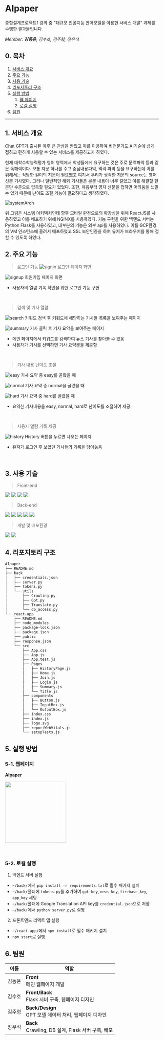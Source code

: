 # AIpaper
종합설계프로젝트1 강의 중 "대규모 인공지능 언어모델을 이용한 서비스 개발" 과제를 수행한 결과물입니다.

*Member: **김동윤**, 김수호, 김주형, 장우석*
<br>

## 0. 목차
1. [서비스 개요](#1-서비스-개요)
2. [주요 기능](#2-주요-기능)
3. [사용 기술](#3-사용-기술)
4. [리포지토리 구조](#4-리포지토리-구조)
5. [실행 방법](#5-실행-방법)
    1. [웹 페이지](#5-1-웹페이지)
    2. [로컬 실행](#5-2-로컬-실행)
6. [팀원](#6-팀원)
---
## 1. 서비스 개요

 Chat GPT가 출시된 이후 큰 관심을 받았고 이를 이용하여 비전문가도 AI기술에 쉽게 접하고 편하게 사용할 수 있는 서비스를 제공하고자 하였다.

현재 대학수학능력평가 영어 영역에서 학생들에게 요구하는 것은 주로 문맥파악 등과 같은 독해력이다. 보통 지문 하나를 주고 중심내용파악, 맥락 파악 등을 요구하는데 이를 위해서는 적당한 길이의 지문이 필요했고 여기서 우리가 생각한 지문의 source는 영어 신문 기사였다. 그러나 일반적인 해외 기사들은 본문 내용이 너무 길었고 이를 해결할 한 문단 수준으로 압축할 필요가 있었다. 또한, 처음부터 영자 신문을 접하면 어려움을 느낄 수 있기 때문에 난이도 조절 기능이 필요하다고 생각하였다.

![systemArch](./images/aipaper_system_architecture.png)

위 그림은 시스템 아키텍처인데 향후 모바일 환경으로의 확장성을 위해 ReactJS를 사용하였고 이를 배포하기 위해 NGINX를 사용하였다. 기능 구현을 위한 백엔드 서버는 Python Flask를 사용하였고, 대부분의 기능은 외부 api를 사용하였다. 이를 GCP환경의 VM 인스턴스에 올려서 배포하였고 SSL 보안인증을 하여 유저가 브라우저를 통해 접할 수 있도록 하였다.


## 2. 주요 기능

> 로그인 기능
![signin](./images/signin.png)
로그인 페이지 화면

![signup](./images/signup.png)
회원가입 페이지 화면
* 사용자의 열람 기록 확인을 위한 로그인 기능 구현

<br>

> 검색 및 기사 열람

![search](./images/searchpage.png)
키워드 검색 후 키워드에 해당하는 기사들 목록을 보여주는 페이지

![summary](./images/summarypage.png)
기사 클릭 후 기사 요약을 보여주는 페이지

* 메인 페이지에서 키워드를 검색하여 뉴스 기사를 찾아볼 수 있음
* 사용자가 기사를 선택하면 기사 요약문을 제공함

<br>

> 기사 내용 난이도 조절

![easy](./images/easypage.png)
기사 요약 중 easy를 골랐을 때

![normal](./images/normalpage.png)
기사 요약 중 normal을 골랐을 때

![hard](./images/hardpage.png)
기사 요약 중 hard를 골랐을 때

* 요약한 기사내용을 easy, normal, hard로 난이도를 조절하여 제공

<br>

> 사용자 열람 기록 제공

![history](./images/historypage.png)
History 버튼을 누르면 나오는 페이지

* 유저가 로그인 후 보았던 기사들의 기록을 담아놓음

<br>

## 3. 사용 기술
> Front-end

<img src="https://img.shields.io/badge/HTML5-E34F26?style=flat-square&logo=html5&logoColor=white"> <img src="https://img.shields.io/badge/CSS3-1572B6?style=flat-square&logo=css3&logoColor=white"> <img src="https://img.shields.io/badge/JavaScript-F7DF1E?style=flat-square&logo=javascript&logoColor=black"> <img src="https://img.shields.io/badge/React-61DAFB?style=flat-square&logo=react&logoColor=black">
<br>

> Back-end

<img src="https://img.shields.io/badge/Python-3776AB?style=flat-square&logo=python&logoColor=white"> <img src="https://img.shields.io/badge/Flask-FFFFFF?style=flat-square&logo=flask&logoColor=black"> <img src="https://img.shields.io/badge/Firebase-FFCA28?style=flat-square&logo=firebase&logoColor=white"> <img src="https://img.shields.io/badge/GPT3.5-412991?style=flat-square&logo=OpenAI&logoColor=white"> <img src="https://img.shields.io/badge/Google Translate-4285F4?style=flat-square&logo=Google&logoColor=white">
<br>

> 개발 및 배포환경

<img src="https://img.shields.io/badge/GCP-4285F4?style=flat-square&logo=Google&logoColor=white"> <img src="https://img.shields.io/badge/NGINX-009639?style=flat-square&logo=NGINX&logoColor=white">
<br>

## 4. 리포지토리 구조
```bash
AIpaper
├── README.md
├── back
│   ├── credentials.json
│   ├── server.py
│   ├── tokens.py
│   └── utils
│       ├── Crawling.py
│       ├── Gpt.py
│       ├── Translate.py
│       └── db_access.py
└── react-app
    ├── README.md
    ├── node_modules
    ├── package-lock.json
    ├── package.json
    ├── public
    ├── response.json
    └── src
        ├── App.css
        ├── App.js
        ├── App.test.js
        ├── Pages
        │   ├── HistoryPage.js
        │   ├── Home.js
        │   ├── Join.js
        │   ├── Login.js
        │   ├── Summary.js
        │   └── Title.js
        ├── components
        │   ├── Button.js
        │   ├── InputBox.js
        │   └── OutputBox.js
        ├── index.css
        ├── index.js
        ├── logo.svg
        ├── reportWebVitals.js
        └── setupTests.js
```

## 5. 실행 방법
### 5-1. 웹페이지
[**AIpaper**](https://aipaper.site/)
<br>

<a href="https://aipaper.site/"><img src="./images/aipaper_qr.png" width="200" height="200"></a>

<br>

### 5-2. 로컬 실행
1. 백엔드 서버 실행
  * `~/back/`에서 `pip install -r requirements.txt`로 필수 패키지 설치
  * `~/back/`폴더에 `tokens.py`를 추가하여 `gpt-key`, `news-key`, `firebase_key`, `app_key` 세팅
  * `~/back/`폴더에 Google Translation API key를 `credential.json`으로 저장
  * `~/back/`에서 `python server.py`로 실행

2. 프론트엔드 리액트 앱 실행
  * `~/react-app/`에서 `npm install`로 필수 패키지 설치
  * `npm start`로 실행


## 6. 팀원
|이름|역할|
|---|------------------------|
|김동윤|__Front__<br>메인 웹페이지 개발|
|김수호|__Front/Back__<br>Flask 서버 구축, 웹페이지 디자인|
|김주형|__Back/Design__<br>GPT 모델 데이터 처리, 웹페이지 디자인|
|장우석|__Back__<br>Crawling, DB 설계, Flask 서버 구축, 배포|
<br>


